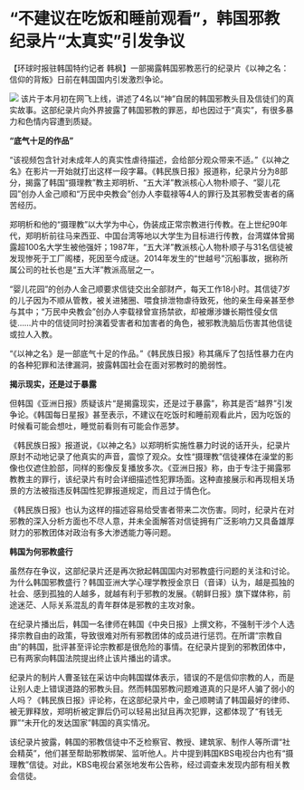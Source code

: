 # “不建议在吃饭和睡前观看”，韩国邪教纪录片“太真实”引发争议

【环球时报驻韩国特约记者 韩枫】一部揭露韩国邪教恶行的纪录片《以神之名：信仰的背叛》日前在韩国国内引发激烈争论。

![](https://inews.gtimg.com/om_bt/O0pTdQTGtrp204HQQtettLw3JL9dm0oGvtDnpT4mf6a_sAA/1000)
该片于本月初在网飞上线，讲述了4名以“神”自居的韩国邪教头目及信徒们的真实故事。这部纪录片向外界披露了韩国邪教的罪恶，却也因过于“真实”，有很多暴力和色情内容遭到质疑。

**“底气十足的作品”**

“该视频包含针对未成年人的真实性虐待描述，会给部分观众带来不适。”《以神之名》在影片一开始就打出这样一段字幕。《韩民族日报》报道称，纪录片分为8部分，揭露了韩国“摄理教”教主郑明析、“五大洋”教派核心人物朴顺子、“婴儿花园”创办人金己顺和“万民中央教会”创办人李载禄等4人的罪行及其邪教受害者的痛苦经历。

郑明析和他的“摄理教”以大学为中心，伪装成正常宗教进行传教。在上世纪90年代，郑明析前往马来西亚、中国台湾等地以大学生为目标进行传教，台湾媒体曾揭露超100名大学生被他强奸；1987年，“五大洋”教派核心人物朴顺子与31名信徒被发现惨死于工厂阁楼，死因至今成谜。2014年发生的“世越号”沉船事故，据称所属公司的社长也是“五大洋”教派高层之一。

“婴儿花园”的创办人金己顺要求信徒交出全部财产，每天工作18小时。其信徒7岁的儿子因为不顺从管教，被关进猪圈、喂食排泄物虐待致死，他的亲生母亲甚至参与其中；“万民中央教会”创办人李载禄曾宣扬禁欲，却被爆涉嫌长期性侵女信徒……片中的信徒同时扮演着受害者和加害者的角色，被邪教洗脑后伤害其他信徒或拉人入教。

“《以神之名》是一部底气十足的作品。”《韩民族日报》称其痛斥了包括性暴力在内的各种犯罪和法律漏洞，披露韩国社会在面对邪教时的脆弱性。

**揭示现实，还是过于暴露**

但韩国《亚洲日报》质疑该片“是揭露现实，还是过于暴露”，称其是否“越界”引发争论。《韩国每日星报》甚至表示，不建议在吃饭时和睡前观看此片，因为吃饭的时候看可能会想吐，睡觉前看则有可能会作恶梦。

《韩民族日报》报道说，《以神之名》以郑明析实施性暴力时说的话开头，纪录片原封不动地记录了他真实的声音，震惊了观众。女性“摄理教”信徒裸体在澡堂的影像也仅遮住脸部，同样的影像反复播放多次。《亚洲日报》称，由于专注于揭露邪教教主的罪行，该纪录片有时会详细描述性犯罪场面。这种直接展示和再现相关场景的方法被指违反韩国性犯罪报道规定，而且过于情色化。

《韩民族日报》也认为这样的描述容易给受害者带来二次伤害。同时，纪录片在对邪教的深入分析方面也不尽人意，并未全面解答对信徒拥有广泛影响力又具备雄厚财力的邪教团体对政治有多大渗透能力等问题。

**韩国为何邪教盛行**

虽然存在争议，这部纪录片还是再次掀起韩国国内对邪教盛行问题的关注和讨论。为什么韩国邪教盛行？韩国亚洲大学心理学教授金京日（音译）认为，越是孤独的社会、感到孤独的人越多，就越有利于邪教的发展。《朝鲜日报》旗下媒体称，前途迷茫、人际关系混乱的青年群体是邪教的主攻对象。

在纪录片播出后，韩国一名律师在韩国《中央日报》上撰文称，不强制干涉个人选择宗教自由的政策，导致很难对所有邪教团体的成员进行惩罚。在所谓“宗教自由”的韩国，批评甚至评论宗教都是很危险的事情。在纪录片提到的邪教团体中，已有两家向韩国法院提出终止该片播出的请求。

纪录片的制片人曹圣铉在采访中向韩国媒体表示，错误的不是信仰宗教的人，而是让别人走上错误道路的邪教头目。然而韩国邪教问题难道真的只是坏人骗了弱小的人吗？《韩民族日报》评论称，在这部纪录片中，金己顺聘请了韩国最好的律师、被无罪释放，郑明析被定罪后仍可以轻易出狱且再次犯罪，这都体现了“有钱无罪”“未开化的发达国家”韩国的真实情况。

该纪录片披露，韩国的邪教信徒中不乏检察官、教授、建筑家、制作人等所谓“社会精英”，他们甚至帮助邪教绑架、监听他人。片中提到韩国KBS电视台内也有“摄理教”信徒。对此，KBS电视台紧张地发布公告称，经过调查未发现内部有相关教会信徒。

